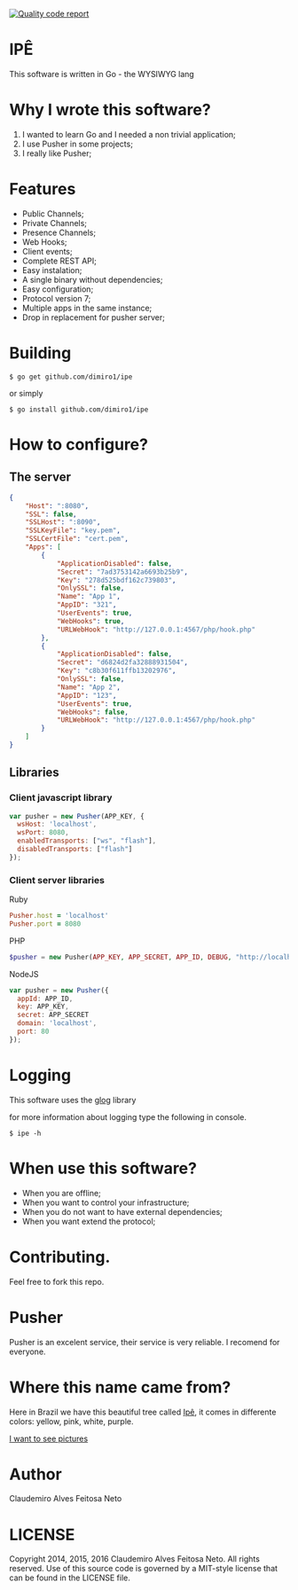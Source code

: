 [![Quality code report](http://goreportcard.com/badge/dimiro1/ipe)](http://goreportcard.com/report/dimiro1/ipe)

# IPÊ

This software is written in Go - the WYSIWYG lang

# Why I wrote this software?

1. I wanted to learn Go and I needed a non trivial application;
2. I use Pusher in some projects;
3. I really like Pusher;

# Features

* Public Channels;
* Private Channels;
* Presence Channels;
* Web Hooks;
* Client events;
* Complete REST API;
* Easy instalation;
* A single binary without dependencies;
* Easy configuration;
* Protocol version 7;
* Multiple apps in the same instance;
* Drop in replacement for pusher server;

# Building

```console
$ go get github.com/dimiro1/ipe
```

or simply

```console
$ go install github.com/dimiro1/ipe
```

# How to configure?

## The server

```json
{
	"Host": ":8080",
	"SSL": false,
	"SSLHost": ":8090",
	"SSLKeyFile": "key.pem",
	"SSLCertFile": "cert.pem",
	"Apps": [
		{
			"ApplicationDisabled": false,
			"Secret": "7ad3753142a6693b25b9",
			"Key": "278d525bdf162c739803",
			"OnlySSL": false,
			"Name": "App 1",
			"AppID": "321",
			"UserEvents": true,
			"WebHooks": true,
			"URLWebHook": "http://127.0.0.1:4567/php/hook.php"
		},
		{
			"ApplicationDisabled": false,
			"Secret": "d6824d2fa32888931504",
			"Key": "c8b30f611ffb13202976",
			"OnlySSL": false,
			"Name": "App 2",
			"AppID": "123",
			"UserEvents": true,
			"WebHooks": false,
			"URLWebHook": "http://127.0.0.1:4567/php/hook.php"
		}
	]
}
```

## Libraries

### Client javascript library

```javascript
var pusher = new Pusher(APP_KEY, {
  wsHost: 'localhost',
  wsPort: 8080,
  enabledTransports: ["ws", "flash"],
  disabledTransports: ["flash"]
});
```

### Client server libraries

Ruby

```ruby
Pusher.host = 'localhost'
Pusher.port = 8080
```

PHP

```php
$pusher = new Pusher(APP_KEY, APP_SECRET, APP_ID, DEBUG, "http://localhost", "8080");
```

NodeJS

```javascript
var pusher = new Pusher({
  appId: APP_ID,
  key: APP_KEY,
  secret: APP_SECRET
  domain: 'localhost',
  port: 80
});

```

# Logging

This software uses the [glog](https://github.com/golang/glog) library

for more information about logging type the following in console.

```console
$ ipe -h
```

# When use this software?

* When you are offline;
* When you want to control your infrastructure;
* When you do not want to have external dependencies;
* When you want extend the protocol;

# Contributing.

Feel free to fork this repo.

# Pusher

Pusher is an excelent service, their service is very reliable. I recomend for everyone.

# Where this name came from?

Here in Brazil we have this beautiful tree called [Ipê](http://en.wikipedia.org/wiki/Tabebuia_aurea), it comes in differente colors: yellow, pink, white, purple.

[I want to see pictures](https://www.flickr.com/search/?q=ipe)

# Author

Claudemiro Alves Feitosa Neto

# LICENSE

Copyright 2014, 2015, 2016 Claudemiro Alves Feitosa Neto. All rights reserved.
Use of this source code is governed by a MIT-style
license that can be found in the LICENSE file.

